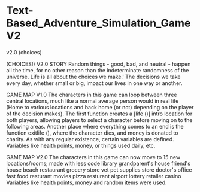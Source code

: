 # Text-Based_Adventure_Simulation_GameV2
v2.0 (choices)

(CHOICES!) V2.0
STORY
Random things - good, bad, and neutral - happen all the time, for no other reason than the indeterminate randomness of the universe. Life is all about the choices we make.' The decisions we take every day, whether small or big, impact our lives in one way or another.


GAME MAP V1.0
The characters in this game can loop between three central locations, much like a normal average person would in real life (Home to various locations and back home (or not) depending on the player of the decision makes). The first function creates a [life ()] intro location for both players, allowing players to select a character before moving on to the following areas. Another place where everything comes to an end is the function exitlife (), where the character dies, and money is donated to charity. As with any regular existence, certain variables are defined. Variables like health points, money, or things used daily, etc.

GAME MAP V2.0
The characters in this game can now move to 15 new locations/rooms; made with less code 
library
grandparent's house
friend's house
beach
restaurant
grocery store
vet
pet supplies store
doctor's office
fast food resturant
movies
pizza resturant
airport
lottery retailer
casino
Variables like health points, money and random items were used. 
